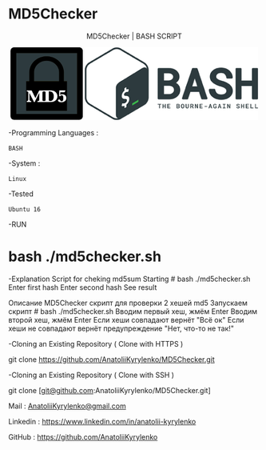 # MD5Checker
<p align="center">MD5Checker | BASH SCRIPT</p>
<p align="center">
  <img src ="https://github.com/AnatoliiKyrylenko/MD5Checker/blob/master/imageb1.png"/>
      <img src ="https://github.com/AnatoliiKyrylenko/MD5Checker/blob/master/imageb2.png"/>
</p>

-Programming Languages :

    BASH

-System :

    Linux

-Tested  

    Ubuntu 16

-RUN

# bash ./md5checker.sh

-Explanation
Script for cheking md5sum
Starting # bash ./md5checker.sh
Enter first hash
Enter second hash
See result

Описание
MD5Checker скрипт для проверки 2 хешей md5
Запускаем скрипт # bash ./md5checker.sh
Вводим первый хеш, жмём Enter
Вводим второй хеш, жмём Enter
Если хеши совпадают вернёт "Всё ок"
Если хеши не совпадают вернёт предупреждение "Нет, что-то не так!"

-Cloning an Existing Repository ( Clone with HTTPS )

git clone https://github.com/AnatoliiKyrylenko/MD5Checker.git

-Cloning an Existing Repository ( Clone with SSH )

git clone [git@github.com:AnatoliiKyrylenko/MD5Checker.git]

Mail : AnatoliiKyrylenko@gmail.com

Linkedin : https://www.linkedin.com/in/anatolii-kyrylenko

GitHub : https://github.com/AnatoliiKyrylenko
